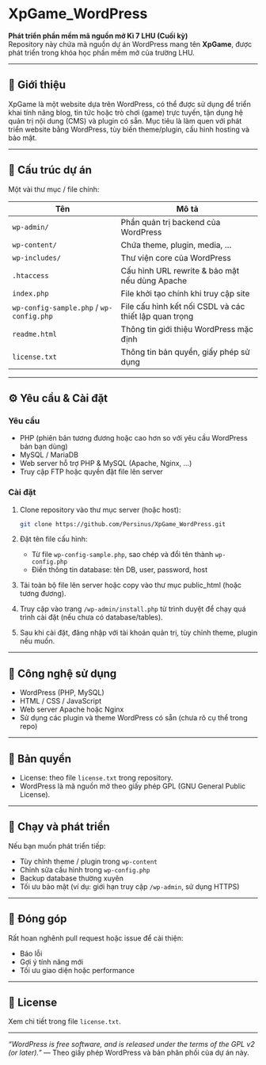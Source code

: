 # XpGame_WordPress

**Phát triển phần mềm mã nguồn mở Kì 7 LHU (Cuối kỳ)**  
Repository này chứa mã nguồn dự án WordPress mang tên **XpGame**, được phát triển trong khóa học phần mềm mở của trường LHU.

---

## 🧐 Giới thiệu

XpGame là một website dựa trên WordPress, có thể được sử dụng để triển khai tính năng blog, tin tức hoặc trò chơi (game) trực tuyến, tận dụng hệ quản trị nội dung (CMS) và plugin có sẵn. Mục tiêu là làm quen với phát triển website bằng WordPress, tùy biến theme/plugin, cấu hình hosting và bảo mật.

---

## 📂 Cấu trúc dự án

Một vài thư mục / file chính:

| Tên | Mô tả |
|---|---|
| `wp-admin/` | Phần quản trị backend của WordPress |
| `wp-content/` | Chứa theme, plugin, media, … |
| `wp-includes/` | Thư viện core của WordPress |
| `.htaccess` | Cấu hình URL rewrite & bảo mật nếu dùng Apache |
| `index.php` | File khởi tạo chính khi truy cập site |
| `wp-config-sample.php` / `wp-config.php` | File cấu hình kết nối CSDL và các thiết lập quan trọng |
| `readme.html` | Thông tin giới thiệu WordPress mặc định |
| `license.txt` | Thông tin bản quyền, giấy phép sử dụng |

---

## ⚙️ Yêu cầu & Cài đặt

### Yêu cầu

- PHP (phiên bản tương đương hoặc cao hơn so với yêu cầu WordPress bản bạn dùng)  
- MySQL / MariaDB  
- Web server hỗ trợ PHP & MySQL (Apache, Nginx, …)  
- Truy cập FTP hoặc quyền đặt file lên server

### Cài đặt

1. Clone repository vào thư mục server (hoặc host):
   ```bash
   git clone https://github.com/Persinus/XpGame_WordPress.git
   ```

2. Đặt tên file cấu hình:
   - Từ file `wp-config-sample.php`, sao chép và đổi tên thành `wp-config.php`
   - Điền thông tin database: tên DB, user, password, host

3. Tải toàn bộ file lên server hoặc copy vào thư mục public_html (hoặc tương đương).

4. Truy cập vào trang `/wp-admin/install.php` từ trình duyệt để chạy quá trình cài đặt (nếu chưa có database/tables).

5. Sau khi cài đặt, đăng nhập với tài khoản quản trị, tùy chỉnh theme, plugin nếu muốn.

---

## 🧰 Công nghệ sử dụng

- WordPress (PHP, MySQL)  
- HTML / CSS / JavaScript  
- Web server Apache hoặc Nginx  
- Sử dụng các plugin và theme WordPress có sẵn (chưa rõ cụ thể trong repo)

---

## 🔐 Bản quyền

- License: theo file `license.txt` trong repository.  
- WordPress là mã nguồn mở theo giấy phép GPL (GNU General Public License).  

---

## 🚀 Chạy và phát triển

Nếu bạn muốn phát triển tiếp:

- Tùy chỉnh theme / plugin trong `wp-content`  
- Chỉnh sửa cấu hình trong `wp-config.php`  
- Backup database thường xuyên  
- Tối ưu bảo mật (ví dụ: giới hạn truy cập `/wp-admin`, sử dụng HTTPS)

---

## 🤝 Đóng góp

Rất hoan nghênh pull request hoặc issue để cải thiện:

- Báo lỗi  
- Gợi ý tính năng mới  
- Tối ưu giao diện hoặc performance

---

## 📄 License

Xem chi tiết trong file `license.txt`.

---

*“WordPress is free software, and is released under the terms of the GPL v2 (or later).”* — Theo giấy phép WordPress và bản phân phối của dự án này.  

